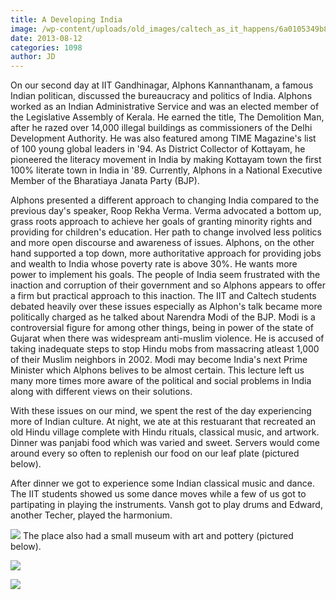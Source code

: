 ```yaml
---
title: A Developing India
image: /wp-content/uploads/old_images/caltech_as_it_happens/6a0105349b8251970b0192ac55d81f970d.jpg
date: 2013-08-12
categories: 1098
author: JD
---
```


On our second day at IIT Gandhinagar, Alphons Kannanthanam, a famous Indian politican, discussed the bureaucracy and politics of India. Alphons worked as an Indian Administrative Service and was an elected member of the Legislative Assembly of Kerala. He earned the title, The Demolition Man, after he razed over 14,000 illegal buildings as commissioners of the Delhi Development Authority. He was also featured among TIME Magazine's list of 100 young global leaders in '94. As District Collector of Kottayam, he pioneered the literacy movement in India by making Kottayam town the first 100% literate town in India in '89. Currently, Alphons in a National Executive Member of the Bharatiaya Janata Party (BJP).

Alphons presented a different approach to changing India compared to the previous day's speaker, Roop Rekha Verma. Verma advocated a bottom up, grass roots approach to achieve her goals of granting minority rights and providing for children's education. Her path to change involved less politics and more open discourse and awareness of issues. Alphons, on the other hand supported a top down, more authoritative approach for providing jobs and wealth to India whose poverty rate is above 30%. He wants more power to implement his goals. The people of India seem frustrated with the inaction and corruption of their government and so Alphons appears to offer a firm but practical approach to this inaction. The IIT and Caltech students debated heavily over these issues especially as Alphon's talk became more politically charged as he talked about Narendra Modi of the BJP. Modi is a controversial figure for among other things, being in power of the state of Gujarat when there was widespream anti-muslim violence. He is accused of taking inadequate steps to stop Hindu mobs from massacring atleast 1,000 of their Muslim neighbors in 2002. Modi may become India's next Prime Minister which Alphons belives to be almost certain. This lecture left us many more times more aware of the political and social problems in India along with different views on their solutions.

With these issues on our mind, we spent the rest of the day experiencing more of Indian culture. At night, we ate at this restuarant that recreated an old Hindu village complete with Hindu rituals, classical music, and artwork. Dinner was panjabi food which was varied and sweet. Servers would come around every so often to replenish our food on our leaf plate (pictured below).

After dinner we got to experience some Indian classical music and dance. The IIT students showed us some dance moves while a few of us got to partipating in playing the instruments. Vansh got to play drums and Edward, another Techer, played the harmonium.


![](/old_images/caltech_as_it_happens/6a0105349b8251970b0192ac55e607970d.jpg)
The place also had a small museum with art and pottery (pictured below).


![](/old_images/caltech_as_it_happens/6a0105349b8251970b0192ac55ea56970d.jpg)

![](/old_images/caltech_as_it_happens/6a0105349b8251970b0191048c899b970c.jpg)

